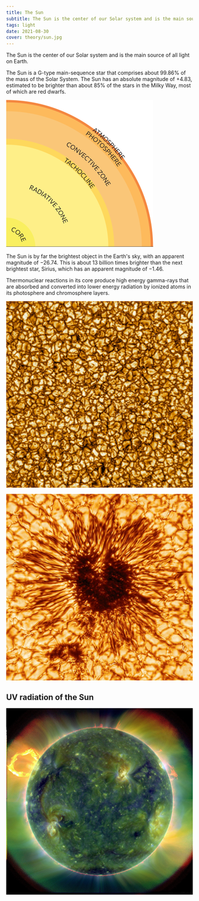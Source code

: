 ```yaml
---
title: The Sun
subtitle: The Sun is the center of our Solar system and is the main source of all light on Earth.
tags: light
date: 2021-08-30
cover: theory/sun.jpg
---
```


The Sun is the center of our Solar system and is the main source of all light on Earth.

The Sun is a G-type main-sequence star that comprises about 99.86% of the mass of the Solar System. The Sun has an absolute magnitude of +4.83, estimated to be brighter than about 85% of the stars in the Milky Way, most of which are red dwarfs.

![](./sun.svg)

The Sun is by far the brightest object in the Earth's sky, with an apparent magnitude of −26.74. This is about 13 billion times brighter than the next brightest star, Sirius, which has an apparent magnitude of −1.46.

Thermonuclear reactions in its core produce high energy gamma-rays that are absorbed and converted into lower energy radiation by ionized atoms in its photosphere and chromosphere layers.

![](./sun-granules.jpg)

![](./Sunspot.jpg)

## UV radiation of the Sun

![](./extreme_ultraviolet_sun.jpg)